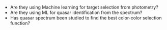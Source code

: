 - Are they using Machine learning for target selection from photometry?
- Are they using ML for quasar identification from the spectrum?
- Has quasar spectrum been studied to find the best color-color selection function?